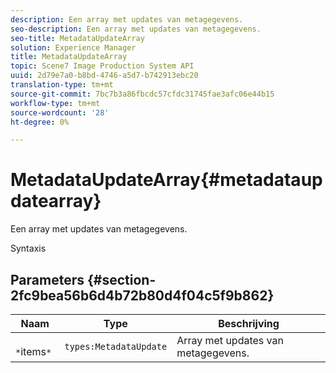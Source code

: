 ```yaml
---
description: Een array met updates van metagegevens.
seo-description: Een array met updates van metagegevens.
seo-title: MetadataUpdateArray
solution: Experience Manager
title: MetadataUpdateArray
topic: Scene7 Image Production System API
uuid: 2d79e7a0-b8bd-4746-a5d7-b742913ebc20
translation-type: tm+mt
source-git-commit: 7bc7b3a86fbcdc57cfdc31745fae3afc06e44b15
workflow-type: tm+mt
source-wordcount: '28'
ht-degree: 0%

---
```



# MetadataUpdateArray{#metadataupdatearray}

Een array met updates van metagegevens.

Syntaxis

## Parameters {#section-2fc9bea56b6d4b72b80d4f04c5f9b862}

| Naam | Type | Beschrijving |
|---|---|---|
| ` *`items`*` | `types:MetadataUpdate` | Array met updates van metagegevens. |

